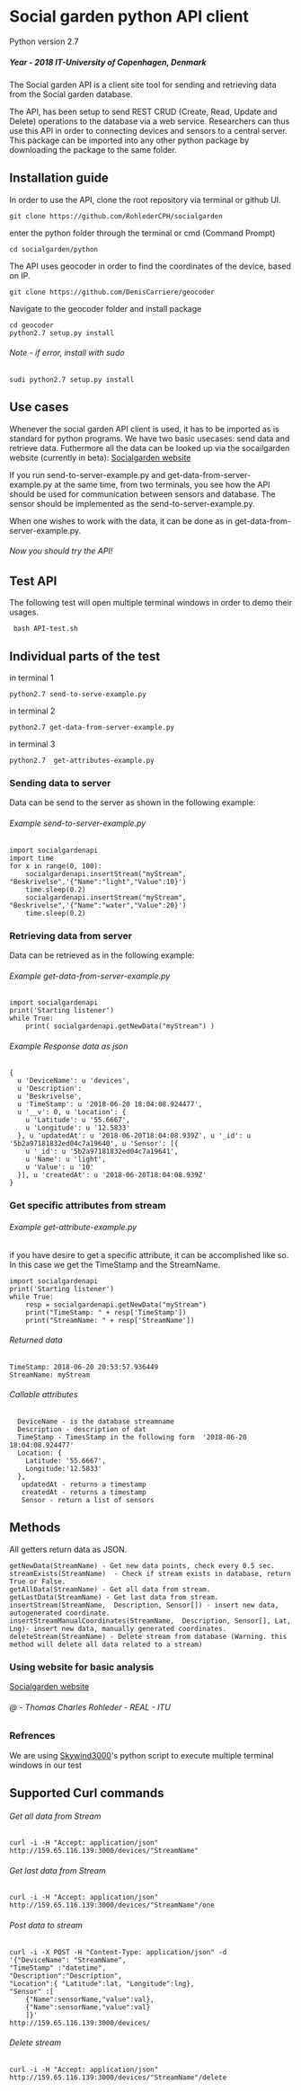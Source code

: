 # Social garden python API client
Python version 2.7

##### Year - 2018 IT-University of Copenhagen, Denmark
The Social garden API is a client site tool for sending and retrieving data from the Social garden database.

The API, has been setup to send REST CRUD (Create, Read, Update and Delete) operations to the database via a web service. Researchers can thus use this API in order to connecting devices and sensors to a central server.
This package can be imported into any other python package by downloading the package to the same folder.


## Installation guide

In order to use the API, clone the root repository via terminal or github UI.
```
git clone https://github.com/RohlederCPH/socialgarden
```
enter the python folder through the terminal or cmd (Command Prompt)

```
cd socialgarden/python
```

The API uses geocoder in order to find the coordinates of the device, based on IP.
```
git clone https://github.com/DenisCarriere/geocoder
```
Navigate to the geocoder folder and install package
```
cd geocoder
python2.7 setup.py install
```
###### Note - if error, install with sudo

```
sudi python2.7 setup.py install
```

## Use cases
Whenever the social garden API client is used, it has to be imported as is standard for python programs.
We have two basic usecases: send data and retrieve data. Futhermore all the data can be looked up via the socailgarden website (currently in beta): [Socialgarden website](http://159.65.116.139:3000/)

If you run send-to-server-example.py and get-data-from-server-example.py at the same time, from two terminals, you see how the API should be used for communication between sensors and database. The sensor should be implemented as the send-to-server-example.py.

When one wishes to work with the data, it can be done as in get-data-from-server-example.py.



###### Now you should try the API!

## Test API
The following test will open multiple terminal windows in order to demo their usages. 


```
 bash API-test.sh 
```


## Individual parts of the test
in terminal 1 
```
python2.7 send-to-serve-example.py
```
in terminal 2 
```
python2.7 get-data-from-server-example.py
```
in terminal 3
```
python2.7  get-attributes-example.py
```

### Sending data to server
Data can be send to the server as shown in the following example:

###### Example send-to-server-example.py
```
import socialgardenapi
import time
for x in range(0, 100):
    socialgardenapi.insertStream("myStream", "Beskrivelse",'{"Name":"light","Value":10}')
    time.sleep(0.2)
    socialgardenapi.insertStream("myStream", "Beskrivelse",'{"Name":"water","Value":20}')
    time.sleep(0.2)
```

### Retrieving data from server
Data can be retrieved as in the following example:


###### Example get-data-from-server-example.py
```
import socialgardenapi
print('Starting listener')
while True:
    print( socialgardenapi.getNewData("myStream") )
```

###### Example Response data as json
```
{
  u 'DeviceName': u 'devices',
  u 'Description':
  u 'Beskrivelse',
  u 'TimeStamp': u '2018-06-20 18:04:08.924477',
  u '__v': 0, u 'Location': {
    u 'Latitude': u '55.6667',
    u 'Longitude': u '12.5833'
  }, u 'updatedAt': u '2018-06-20T18:04:08.939Z', u '_id': u '5b2a97181832ed04c7a19640', u 'Sensor': [{
    u '_id': u '5b2a97181832ed04c7a19641',
    u 'Name': u 'light',
    u 'Value': u '10'
  }], u 'createdAt': u '2018-06-20T18:04:08.939Z'
}
```
### Get specific attributes from stream
###### Example get-attribute-example.py
if you have desire to get a specific attribute, it can be accomplished like so. In this case we get the TimeStamp and the StreamName.
```
import socialgardenapi
print('Starting listener')
while True:
    resp = socialgardenapi.getNewData("myStream")
    print("TimeStamp: " + resp['TimeStamp'])
    print("StreamName: " + resp['StreamName'])
```
###### Returned data
```
TimeStamp: 2018-06-20 20:53:57.936449
StreamName: myStream
```
###### Callable attributes
```
  DeviceName - is the database streamname
  Description - description of dat
  TimeStamp - TimesStamp in the following form  '2018-06-20 18:04:08.924477'
  Location: {
    Latitude: '55.6667',
    Longitude:'12.5833'
  },
   updatedAt - returns a timestamp
   createdAt - returns a timestamp
   Sensor - return a list of sensors
```



## Methods
All getters return data as JSON.
```
getNewData(StreamName) - Get new data points, check every 0.5 sec.
streamExists(StreamName)  - Check if stream exists in database, return True or False.
getAllData(StreamName) - Get all data from stream.
getLastData(StreamName) - Get last data from stream.
insertStream(StreamName,  Description, Sensor[]) - insert new data, autogenerated coordinate.
insertStreamManualCoordinates(StreamName,  Description, Sensor[], Lat, Lng)- insert new data, manually generated coordinates.
deleteStream(StreamName) - Delete stream from database (Warning. this method will delete all data related to a stream)
```


### Using website for basic analysis
[Socialgarden website](http://159.65.116.139:3000/)

######  @ - Thomas Charles Rohleder - REAL - ITU

### Refrences
We are using [Skywind3000](https://github.com/skywind3000/terminal)'s python script to execute multiple terminal windows in our test



## Supported Curl commands
###### Get all data from Stream
```
curl -i -H "Accept: application/json" http://159.65.116.139:3000/devices/"StreamName"
```
###### Get last data from Stream
```
curl -i -H "Accept: application/json" http://159.65.116.139:3000/devices/"StreamName"/one
```

###### Post data to stream
```
curl -i -X POST -H "Content-Type: application/json" -d 
'{"DeviceName": "StreamName",
"TimeStamp" :"datetime",
"Description":"Description",
"Location":{ "Latitude":lat, "Longitude":lng}, 
"Sensor" :[
    {"Name":sensorName,"value":val},
    {"Name":sensorName,"value":val}
    ]}' 
http://159.65.116.139:3000/devices/
```
###### Delete stream
```
curl -i -H "Accept: application/json" http://159.65.116.139:3000/devices/"StreamName"/delete
```
